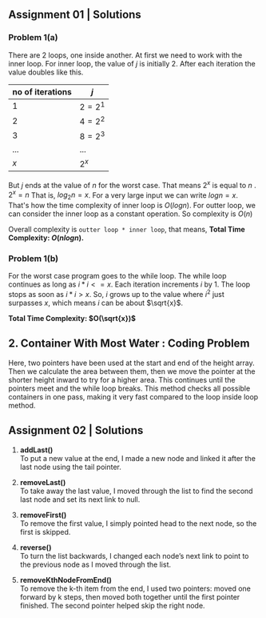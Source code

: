 ## Assignment 01 | Solutions
### Problem 1(a) 
There are 2 loops, one inside another. At first we need to work with the inner loop. For inner loop, the value of $j$ is initially 2. After each iteration the value doubles like this.

| no of iterations | $j$       |
| ---------------- | --------- |
| $1$              | $2 = 2^1$ |
| $2$              | $4 = 2^2$ |
| $3$              | $8 = 2^3$ |
| ...              | ...       |
| $x$              | $2^x$     |

But $j$ ends at the value of $n$ for the worst case. That means $2^x$ is equal to $n$ . $2^x = n$ That is, $log{_2}{n} = x$.
For a very large input we can write $log{n} = x$. That's how the time complexity of inner loop is $O(log{n})$.
For outter loop, we can consider the inner loop as a constant operation. So complexity is $O(n)$

Overall complexity is `outter loop * inner loop`, that means,
**Total Time Complexity: $O(nlogn)$.**
### Problem 1(b)
For the worst case program goes to the while loop. The while loop continues as long as $i*i <= x$. Each iteration increments $i$ by 1.
The loop stops as soon as $i*i > x$. So, $i$ grows up to the value where $i^2$ just surpasses $x$, which means $i$ can be about $\sqrt{x}$.

**Total Time Complexity: $O(\sqrt{x})$**

## 2. Container With Most Water : Coding Problem

Here, two pointers have been used at the start and end of the height array. Then we calculate the area between them, then we move the pointer at the shorter height inward to try for a higher area. This continues until the pointers meet and the while loop breaks. This method checks all possible containers in one pass, making it very fast compared to the loop inside loop method.


## Assignment 02 | Solutions
1. **addLast()**  
    To put a new value at the end, I made a new node and linked it after the last node using the tail pointer.
    
2. **removeLast()**  
    To take away the last value, I moved through the list to find the second last node and set its next link to null.
    
3. **removeFirst()**  
    To remove the first value, I simply pointed head to the next node, so the first is skipped.
    
4. **reverse()**  
    To turn the list backwards, I changed each node’s next link to point to the previous node as I moved through the list.
    
5. **removeKthNodeFromEnd()**  
    To remove the k-th item from the end, I used two pointers: moved one forward by k steps, then moved both together until the first pointer finished. The second pointer helped skip the right node.